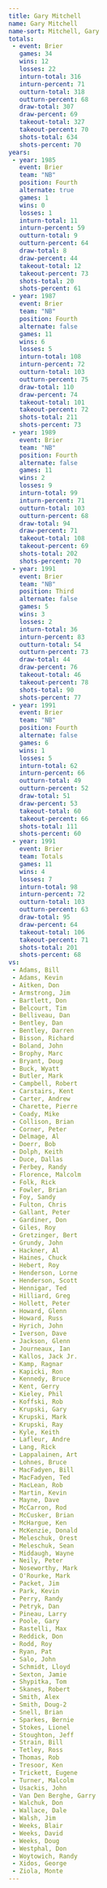 ```yaml
---
title: Gary Mitchell
name: Gary Mitchell
name-sort: Mitchell, Gary
totals:
 - event: Brier
   games: 34
   wins: 12
   losses: 22
   inturn-total: 316
   inturn-percent: 71
   outturn-total: 318
   outturn-percent: 68
   draw-total: 307
   draw-percent: 69
   takeout-total: 327
   takeout-percent: 70
   shots-total: 634
   shots-percent: 70
years:
 - year: 1985
   event: Brier
   team: "NB"
   position: Fourth
   alternate: true
   games: 1
   wins: 0
   losses: 1
   inturn-total: 11
   inturn-percent: 59
   outturn-total: 9
   outturn-percent: 64
   draw-total: 8
   draw-percent: 44
   takeout-total: 12
   takeout-percent: 73
   shots-total: 20
   shots-percent: 61
 - year: 1987
   event: Brier
   team: "NB"
   position: Fourth
   alternate: false
   games: 11
   wins: 6
   losses: 5
   inturn-total: 108
   inturn-percent: 72
   outturn-total: 103
   outturn-percent: 75
   draw-total: 110
   draw-percent: 74
   takeout-total: 101
   takeout-percent: 72
   shots-total: 211
   shots-percent: 73
 - year: 1989
   event: Brier
   team: "NB"
   position: Fourth
   alternate: false
   games: 11
   wins: 2
   losses: 9
   inturn-total: 99
   inturn-percent: 71
   outturn-total: 103
   outturn-percent: 68
   draw-total: 94
   draw-percent: 71
   takeout-total: 108
   takeout-percent: 69
   shots-total: 202
   shots-percent: 70
 - year: 1991
   event: Brier
   team: "NB"
   position: Third
   alternate: false
   games: 5
   wins: 3
   losses: 2
   inturn-total: 36
   inturn-percent: 83
   outturn-total: 54
   outturn-percent: 73
   draw-total: 44
   draw-percent: 76
   takeout-total: 46
   takeout-percent: 78
   shots-total: 90
   shots-percent: 77
 - year: 1991
   event: Brier
   team: "NB"
   position: Fourth
   alternate: false
   games: 6
   wins: 1
   losses: 5
   inturn-total: 62
   inturn-percent: 66
   outturn-total: 49
   outturn-percent: 52
   draw-total: 51
   draw-percent: 53
   takeout-total: 60
   takeout-percent: 66
   shots-total: 111
   shots-percent: 60
 - year: 1991
   event: Brier
   team: Totals
   games: 11
   wins: 4
   losses: 7
   inturn-total: 98
   inturn-percent: 72
   outturn-total: 103
   outturn-percent: 63
   draw-total: 95
   draw-percent: 64
   takeout-total: 106
   takeout-percent: 71
   shots-total: 201
   shots-percent: 68
vs:
 - Adams, Bill
 - Adams, Kevin
 - Aitken, Don
 - Armstrong, Jim
 - Bartlett, Don
 - Belcourt, Tim
 - Belliveau, Dan
 - Bentley, Dan
 - Bentley, Darren
 - Bisson, Richard
 - Boland, John
 - Brophy, Marc
 - Bryant, Doug
 - Buck, Wyatt
 - Butler, Mark
 - Campbell, Robert
 - Carstairs, Kent
 - Carter, Andrew
 - Charette, Pierre
 - Coady, Mike
 - Collison, Brian
 - Corner, Peter
 - Delmage, Al
 - Doerr, Bob
 - Dolph, Keith
 - Duce, Dallas
 - Ferbey, Randy
 - Florence, Malcolm
 - Folk, Rick
 - Fowler, Brian
 - Foy, Sandy
 - Fulton, Chris
 - Gallant, Peter
 - Gardiner, Don
 - Giles, Roy
 - Gretzinger, Bert
 - Grundy, John
 - Hackner, Al
 - Haines, Chuck
 - Hebert, Roy
 - Henderson, Lorne
 - Henderson, Scott
 - Hennigar, Ted
 - Hilliard, Greg
 - Hollett, Peter
 - Howard, Glenn
 - Howard, Russ
 - Hyrich, John
 - Iverson, Dave
 - Jackson, Glenn
 - Journeaux, Ian
 - Kallos, Jack Jr.
 - Kamp, Ragnar
 - Kapicki, Ron
 - Kennedy, Bruce
 - Kent, Gerry
 - Kieley, Phil
 - Koffski, Rob
 - Krupski, Gary
 - Krupski, Mark
 - Krupski, Ray
 - Kyle, Keith
 - Lafleur, Andre
 - Lang, Rick
 - Lappalainen, Art
 - Lohnes, Bruce
 - MacFadyen, Bill
 - MacFadyen, Ted
 - MacLean, Rob
 - Martin, Kevin
 - Mayne, Dave
 - McCarron, Rod
 - McCusker, Brian
 - McHargue, Ken
 - McKenzie, Donald
 - Meleschuk, Orest
 - Meleschuk, Sean
 - Middaugh, Wayne
 - Neily, Peter
 - Noseworthy, Mark
 - O'Rourke, Mark
 - Packet, Jim
 - Park, Kevin
 - Perry, Randy
 - Petryk, Dan
 - Pineau, Larry
 - Poole, Gary
 - Rastelli, Max
 - Reddick, Don
 - Rodd, Roy
 - Ryan, Pat
 - Salo, John
 - Schmidt, Lloyd
 - Sexton, Jamie
 - Shypitka, Tom
 - Skanes, Robert
 - Smith, Alex
 - Smith, Doug-2
 - Snell, Brian
 - Sparkes, Bernie
 - Stokes, Lionel
 - Stoughton, Jeff
 - Strain, Bill
 - Tetley, Ross
 - Thomas, Rob
 - Tresoor, Ken
 - Trickett, Eugene
 - Turner, Malcolm
 - Usackis, John
 - Van Den Berghe, Garry
 - Walchuk, Don
 - Wallace, Dale
 - Walsh, Jim
 - Weeks, Blair
 - Weeks, David
 - Weeks, Doug
 - Westphal, Don
 - Woytowich, Randy
 - Xidos, George
 - Ziola, Monte
---
```

